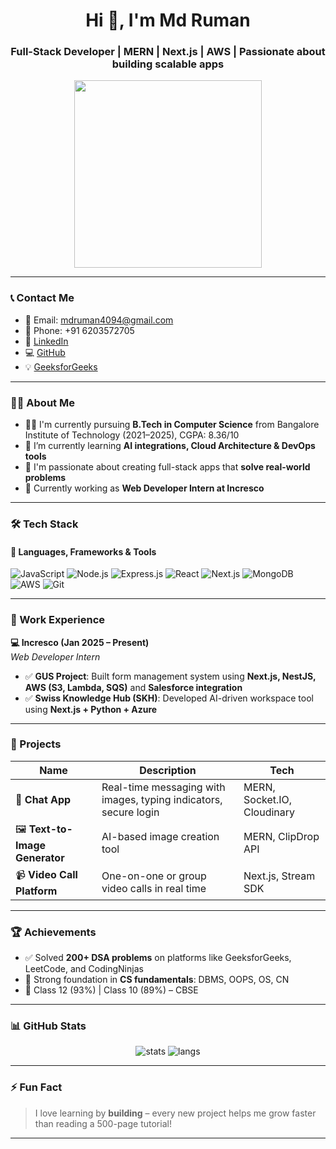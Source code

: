 <h1 align="center">Hi 👋, I'm Md Ruman</h1>
<h3 align="center">Full-Stack Developer | MERN | Next.js | AWS | Passionate about building scalable apps</h3>

<p align="center">
  <img src="https://media.giphy.com/media/qgQUggAC3Pfv687qPC/giphy.gif" width="300" />
</p>

---

### 📞 Contact Me

- 📧 Email: [mdruman4094@gmail.com](mailto:mdruman4094@gmail.com)  
- 📱 Phone: +91 6203572705  
- 🔗 [LinkedIn](https://www.linkedin.com/in/md-ruman-34996022a/)  
- 💻 [GitHub](https://github.com/Ruman7860)  
- 💡 [GeeksforGeeks](https://www.geeksforgeeks.org/user/ruman8741/)

---

### 🧑‍💻 About Me

- 👨‍🎓 I'm currently pursuing **B.Tech in Computer Science** from Bangalore Institute of Technology (2021–2025), CGPA: 8.36/10  
- 🌱 I’m currently learning **AI integrations, Cloud Architecture & DevOps tools**  
- 🚀 I'm passionate about creating full-stack apps that **solve real-world problems**  
- 💼 Currently working as **Web Developer Intern at Incresco**

---

### 🛠️ Tech Stack

#### 🚀 Languages, Frameworks & Tools

![JavaScript](https://img.shields.io/badge/-JavaScript-F7DF1E?style=flat-square&logo=javascript&logoColor=000)
![Node.js](https://img.shields.io/badge/-Node.js-339933?style=flat-square&logo=node.js&logoColor=white)
![Express.js](https://img.shields.io/badge/-Express.js-000000?style=flat-square&logo=express&logoColor=white)
![React](https://img.shields.io/badge/-React-61DAFB?style=flat-square&logo=react&logoColor=000)
![Next.js](https://img.shields.io/badge/-Next.js-000000?style=flat-square&logo=next.js&logoColor=white)
![MongoDB](https://img.shields.io/badge/-MongoDB-47A248?style=flat-square&logo=mongodb&logoColor=white)
![AWS](https://img.shields.io/badge/-AWS-FF9900?style=flat-square&logo=amazonaws&logoColor=white)
![Git](https://img.shields.io/badge/-Git-F05032?style=flat-square&logo=git&logoColor=white)

---

### 💼 Work Experience

**💻 Incresco (Jan 2025 – Present)**  
*Web Developer Intern*  
- ✅ **GUS Project**: Built form management system using **Next.js, NestJS, AWS (S3, Lambda, SQS)** and **Salesforce integration**  
- ✅ **Swiss Knowledge Hub (SKH)**: Developed AI-driven workspace tool using **Next.js + Python + Azure**

---

### 🌟 Projects

| Name | Description | Tech |
|------|-------------|------|
| 💬 **Chat App** | Real-time messaging with images, typing indicators, secure login | MERN, Socket.IO, Cloudinary |
| 🖼️ **Text-to-Image Generator** | AI-based image creation tool | MERN, ClipDrop API |
| 📹 **Video Call Platform** | One-on-one or group video calls in real time | Next.js, Stream SDK |

---

### 🏆 Achievements

- ✅ Solved **200+ DSA problems** on platforms like GeeksforGeeks, LeetCode, and CodingNinjas  
- 🧠 Strong foundation in **CS fundamentals**: DBMS, OOPS, OS, CN  
- 🏫 Class 12 (93%) | Class 10 (89%) – CBSE

---

### 📊 GitHub Stats

<p align="center">
  <img src="https://github-readme-stats.vercel.app/api?username=Ruman7860&show_icons=true&theme=radical" alt="stats" />
  <img src="https://github-readme-stats.vercel.app/api/top-langs/?username=Ruman7860&layout=compact&theme=radical" alt="langs" />
</p>

---

### ⚡ Fun Fact

> I love learning by **building** – every new project helps me grow faster than reading a 500-page tutorial!

---

